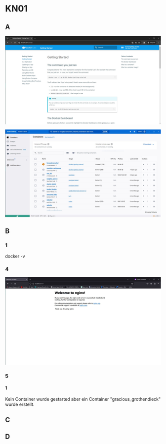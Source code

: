 # KN01

## A
![gettingStarted](gettingStarted.JPG)

![docker desktop](gettingStartedDD.JPG)

## B
### 1
docker -v

### 4
![nginxweb](nginxweb.JPG)

### 5
#### 1
Kein Container wurde gestarted aber ein Container "gracious_grothendieck" wurde erstellt. 

## C

## D

